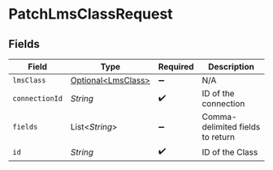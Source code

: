 # PatchLmsClassRequest


## Fields

| Field                                                  | Type                                                   | Required                                               | Description                                            |
| ------------------------------------------------------ | ------------------------------------------------------ | ------------------------------------------------------ | ------------------------------------------------------ |
| `lmsClass`                                             | [Optional\<LmsClass>](../../models/shared/LmsClass.md) | :heavy_minus_sign:                                     | N/A                                                    |
| `connectionId`                                         | *String*                                               | :heavy_check_mark:                                     | ID of the connection                                   |
| `fields`                                               | List\<*String*>                                        | :heavy_minus_sign:                                     | Comma-delimited fields to return                       |
| `id`                                                   | *String*                                               | :heavy_check_mark:                                     | ID of the Class                                        |